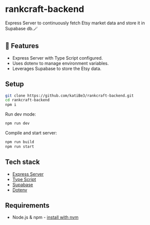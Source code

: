 # rankcraft-backend
Express Server to continuously fetch Etsy market data and store it in Supabase db.🪄

## 🎁 Features
* Express Server with Type Script configured.
* Uses dotenv to manage environment variables.
* Leverages Supabase to store the Etsy data.

## Setup
```sh
git clone https://github.com/katiBe3/rankcraft-backend.git
cd rankcraft-backend
npm i
```
Run dev mode: 
```sh
npm run dev
```
Compile and start server:
```sh
npm run build
npm run start
```

## Tech stack
- [Express Server](https://expressjs.com/de/)
- [Type Script](https://www.typescriptlang.org/)
- [Supabase](https://supabase.com/)
- [Dotenv](https://www.dotenv.org/)

## Requirements

- Node.js & npm - [install with nvm](https://github.com/nvm-sh/nvm#installing-and-updating)
